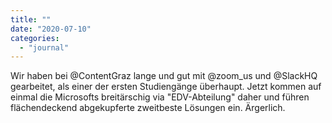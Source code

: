 ```yaml
---
title: ""
date: "2020-07-10"
categories: 
  - "journal"
---
```


Wir haben bei @ContentGraz lange und gut mit @zoom\_us und @SlackHQ gearbeitet, als einer der ersten Studiengänge überhaupt. Jetzt kommen auf einmal die Microsofts breitärschig via "EDV-Abteilung" daher und führen flächendeckend abgekupferte zweitbeste Lösungen ein. Ärgerlich.
